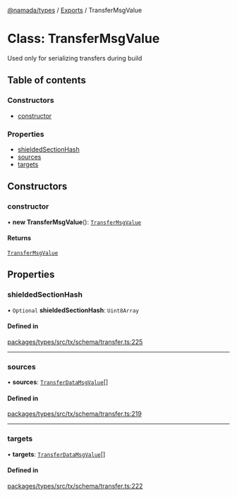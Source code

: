 [@namada/types](../README.md) / [Exports](../modules.md) / TransferMsgValue

# Class: TransferMsgValue

Used only for serializing transfers during build

## Table of contents

### Constructors

- [constructor](TransferMsgValue.md#constructor)

### Properties

- [shieldedSectionHash](TransferMsgValue.md#shieldedsectionhash)
- [sources](TransferMsgValue.md#sources)
- [targets](TransferMsgValue.md#targets)

## Constructors

### constructor

• **new TransferMsgValue**(): [`TransferMsgValue`](TransferMsgValue.md)

#### Returns

[`TransferMsgValue`](TransferMsgValue.md)

## Properties

### shieldedSectionHash

• `Optional` **shieldedSectionHash**: `Uint8Array`

#### Defined in

[packages/types/src/tx/schema/transfer.ts:225](https://github.com/anoma/namada-interface/blob/dedbae7e806a646649051a09499b31d03fef0091/packages/types/src/tx/schema/transfer.ts#L225)

___

### sources

• **sources**: [`TransferDataMsgValue`](TransferDataMsgValue.md)[]

#### Defined in

[packages/types/src/tx/schema/transfer.ts:219](https://github.com/anoma/namada-interface/blob/dedbae7e806a646649051a09499b31d03fef0091/packages/types/src/tx/schema/transfer.ts#L219)

___

### targets

• **targets**: [`TransferDataMsgValue`](TransferDataMsgValue.md)[]

#### Defined in

[packages/types/src/tx/schema/transfer.ts:222](https://github.com/anoma/namada-interface/blob/dedbae7e806a646649051a09499b31d03fef0091/packages/types/src/tx/schema/transfer.ts#L222)
